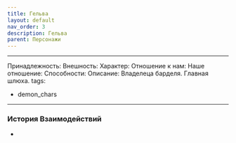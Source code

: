 ```yaml
---
title: Гельва
layout: default
nav_order: 3
description: Гельва
parent: Персонажи
---
```


---
Принадлежность: 
Внешность: 
Характер: 
Отношение к нам: 
Наше отношение: 
Способности: 
Описание: Владелеца барделя. Главная шлюха.
tags:
  - demon_chars
---
### История Взаимодействий
- 
